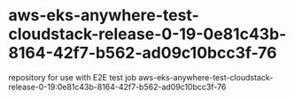 # aws-eks-anywhere-test-cloudstack-release-0-19-0e81c43b-8164-42f7-b562-ad09c10bcc3f-76
repository for use with E2E test job aws-eks-anywhere-test-cloudstack-release-0-19:0e81c43b-8164-42f7-b562-ad09c10bcc3f-76
